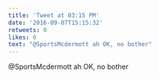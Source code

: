 ```yaml
---
title: 'Tweet at 03:15 PM'
date: '2016-09-07T15:15:32'
retweets: 0
likes: 0
text: "@SportsMcdermott ah OK, no bother"
---
```

@SportsMcdermott ah OK, no bother